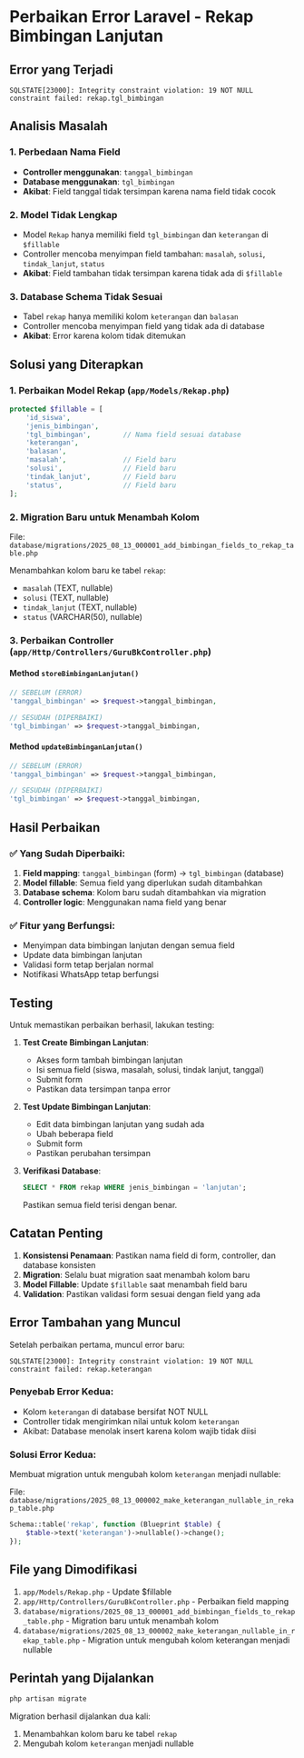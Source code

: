 # Perbaikan Error Laravel - Rekap Bimbingan Lanjutan

## Error yang Terjadi
```
SQLSTATE[23000]: Integrity constraint violation: 19 NOT NULL constraint failed: rekap.tgl_bimbingan
```

## Analisis Masalah

### 1. Perbedaan Nama Field
- **Controller menggunakan**: `tanggal_bimbingan` 
- **Database menggunakan**: `tgl_bimbingan`
- **Akibat**: Field tanggal tidak tersimpan karena nama field tidak cocok

### 2. Model Tidak Lengkap
- Model `Rekap` hanya memiliki field `tgl_bimbingan` dan `keterangan` di `$fillable`
- Controller mencoba menyimpan field tambahan: `masalah`, `solusi`, `tindak_lanjut`, `status`
- **Akibat**: Field tambahan tidak tersimpan karena tidak ada di `$fillable`

### 3. Database Schema Tidak Sesuai
- Tabel `rekap` hanya memiliki kolom `keterangan` dan `balasan`
- Controller mencoba menyimpan field yang tidak ada di database
- **Akibat**: Error karena kolom tidak ditemukan

## Solusi yang Diterapkan

### 1. Perbaikan Model Rekap (`app/Models/Rekap.php`)
```php
protected $fillable = [
    'id_siswa',
    'jenis_bimbingan',
    'tgl_bimbingan',        // Nama field sesuai database
    'keterangan',
    'balasan',
    'masalah',              // Field baru
    'solusi',               // Field baru
    'tindak_lanjut',        // Field baru
    'status',               // Field baru
];
```

### 2. Migration Baru untuk Menambah Kolom
File: `database/migrations/2025_08_13_000001_add_bimbingan_fields_to_rekap_table.php`

Menambahkan kolom baru ke tabel `rekap`:
- `masalah` (TEXT, nullable)
- `solusi` (TEXT, nullable) 
- `tindak_lanjut` (TEXT, nullable)
- `status` (VARCHAR(50), nullable)

### 3. Perbaikan Controller (`app/Http/Controllers/GuruBkController.php`)

#### Method `storeBimbinganLanjutan()`
```php
// SEBELUM (ERROR)
'tanggal_bimbingan' => $request->tanggal_bimbingan,

// SESUDAH (DIPERBAIKI)
'tgl_bimbingan' => $request->tanggal_bimbingan,
```

#### Method `updateBimbinganLanjutan()`
```php
// SEBELUM (ERROR)
'tanggal_bimbingan' => $request->tanggal_bimbingan,

// SESUDAH (DIPERBAIKI)
'tgl_bimbingan' => $request->tanggal_bimbingan,
```

## Hasil Perbaikan

### ✅ Yang Sudah Diperbaiki:
1. **Field mapping**: `tanggal_bimbingan` (form) → `tgl_bimbingan` (database)
2. **Model fillable**: Semua field yang diperlukan sudah ditambahkan
3. **Database schema**: Kolom baru sudah ditambahkan via migration
4. **Controller logic**: Menggunakan nama field yang benar

### ✅ Fitur yang Berfungsi:
- Menyimpan data bimbingan lanjutan dengan semua field
- Update data bimbingan lanjutan
- Validasi form tetap berjalan normal
- Notifikasi WhatsApp tetap berfungsi

## Testing

Untuk memastikan perbaikan berhasil, lakukan testing:

1. **Test Create Bimbingan Lanjutan**:
   - Akses form tambah bimbingan lanjutan
   - Isi semua field (siswa, masalah, solusi, tindak lanjut, tanggal)
   - Submit form
   - Pastikan data tersimpan tanpa error

2. **Test Update Bimbingan Lanjutan**:
   - Edit data bimbingan lanjutan yang sudah ada
   - Ubah beberapa field
   - Submit form
   - Pastikan perubahan tersimpan

3. **Verifikasi Database**:
   ```sql
   SELECT * FROM rekap WHERE jenis_bimbingan = 'lanjutan';
   ```
   Pastikan semua field terisi dengan benar.

## Catatan Penting

1. **Konsistensi Penamaan**: Pastikan nama field di form, controller, dan database konsisten
2. **Migration**: Selalu buat migration saat menambah kolom baru
3. **Model Fillable**: Update `$fillable` saat menambah field baru
4. **Validation**: Pastikan validasi form sesuai dengan field yang ada

## Error Tambahan yang Muncul

Setelah perbaikan pertama, muncul error baru:
```
SQLSTATE[23000]: Integrity constraint violation: 19 NOT NULL constraint failed: rekap.keterangan
```

### Penyebab Error Kedua:
- Kolom `keterangan` di database bersifat NOT NULL
- Controller tidak mengirimkan nilai untuk kolom `keterangan`
- Akibat: Database menolak insert karena kolom wajib tidak diisi

### Solusi Error Kedua:
Membuat migration untuk mengubah kolom `keterangan` menjadi nullable:

File: `database/migrations/2025_08_13_000002_make_keterangan_nullable_in_rekap_table.php`

```php
Schema::table('rekap', function (Blueprint $table) {
    $table->text('keterangan')->nullable()->change();
});
```

## File yang Dimodifikasi

1. `app/Models/Rekap.php` - Update $fillable
2. `app/Http/Controllers/GuruBkController.php` - Perbaikan field mapping
3. `database/migrations/2025_08_13_000001_add_bimbingan_fields_to_rekap_table.php` - Migration baru untuk menambah kolom
4. `database/migrations/2025_08_13_000002_make_keterangan_nullable_in_rekap_table.php` - Migration untuk mengubah kolom keterangan menjadi nullable

## Perintah yang Dijalankan

```bash
php artisan migrate
```

Migration berhasil dijalankan dua kali:
1. Menambahkan kolom baru ke tabel `rekap`
2. Mengubah kolom `keterangan` menjadi nullable
